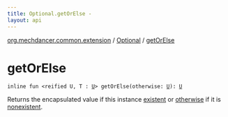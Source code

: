 ```yaml
---
title: Optional.getOrElse - 
layout: api
---
```


<div class='api-docs-breadcrumbs'><a href="../index.html">org.mechdancer.common.extension</a> / <a href="index.html">Optional</a> / <a href="./get-or-else.html">getOrElse</a></div>

# getOrElse

<div class="signature"><code><span class="keyword">inline</span> <span class="keyword">fun </span><span class="symbol">&lt;</span><span class="keyword">reified</span>&nbsp;<span class="identifier">U</span><span class="symbol">, </span><span class="identifier">T</span>&nbsp;<span class="symbol">:</span>&nbsp;<a href="get-or-else.html#U"><span class="identifier">U</span></a><span class="symbol">&gt;</span> <span class="identifier">getOrElse</span><span class="symbol">(</span><span class="parameterName" id="org.mechdancer.common.extension.Optional$getOrElse(org.mechdancer.common.extension.Optional.getOrElse.U)/otherwise">otherwise</span><span class="symbol">:</span>&nbsp;<a href="get-or-else.html#U"><span class="identifier">U</span></a><span class="symbol">)</span><span class="symbol">: </span><a href="get-or-else.html#U"><span class="identifier">U</span></a></code></div>

Returns the encapsulated value if this instance <a href="existent.html">existent</a>
or <a href="get-or-else.html#org.mechdancer.common.extension.Optional$getOrElse(org.mechdancer.common.extension.Optional.getOrElse.U)/otherwise">otherwise</a> if it is <a href="nonexistent.html">nonexistent</a>.

